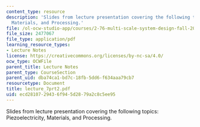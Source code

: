 ```yaml
---
content_type: resource
description: 'Slides from lecture presentation covering the following topics: Piezoelectricity,
  Materials, and Processing.'
file: /ol-ocw-studio-app/courses/2-76-multi-scale-system-design-fall-2004/ecd2810729436f945d2879a2c8c5ee95_lecture_7prt2.pdf
file_size: 2477067
file_type: application/pdf
learning_resource_types:
- Lecture Notes
license: https://creativecommons.org/licenses/by-nc-sa/4.0/
ocw_type: OCWFile
parent_title: Lecture Notes
parent_type: CourseSection
parent_uid: dba74ca1-bd7c-18fb-5dd6-f634aaa79cb7
resourcetype: Document
title: lecture_7prt2.pdf
uid: ecd28107-2943-6f94-5d28-79a2c8c5ee95
---
```

Slides from lecture presentation covering the following topics: Piezoelectricity, Materials, and Processing.